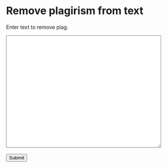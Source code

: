
<html>
<head>

</head>
<body>

<h1>Remove plagirism from text</h1>
<p>Enter text to remove plag.</p>
  <form method=”POST” action="/action_page.py">
  <textarea name="message" rows="20" cols="50"></textarea>
  <br><br>
  <input type="submit">
</form>


</body>
</html>
